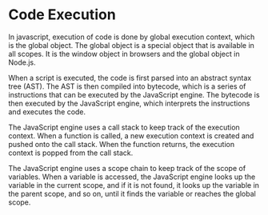 # Code Execution

In javascript, execution of code is done by global execution context, which is the global object. The global object is a special object that is available in all scopes. It is the window object in browsers and the global object in Node.js.

When a script is executed, the code is first parsed into an abstract syntax tree (AST). The AST is then compiled into bytecode, which is a series of instructions that can be executed by the JavaScript engine. The bytecode is then executed by the JavaScript engine, which interprets the instructions and executes the code.

The JavaScript engine uses a call stack to keep track of the execution context. When a function is called, a new execution context is created and pushed onto the call stack. When the function returns, the execution context is popped from the call stack.

The JavaScript engine uses a scope chain to keep track of the scope of variables. When a variable is accessed, the JavaScript engine looks up the variable in the current scope, and if it is not found, it looks up the variable in the parent scope, and so on, until it finds the variable or reaches the global scope.
